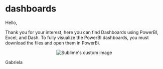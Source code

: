 # dashboards

Hello,

Thank you for your interest, here you can find Dashboards using PowerBI, Excel, and Dash.  To fully visualize the PowerBI dashboards, you must download the files and open them in PowerBi.

<p align="center">
  <img src="https://user-images.githubusercontent.com/108101323/210231514-ef93c3e7-4512-4654-9347-b481f5f459e3.png?raw=true" alt="Sublime's custom image"/>
</p>

Gabriela
